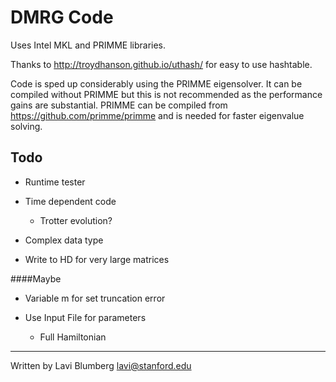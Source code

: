 DMRG Code
====

Uses Intel MKL and PRIMME libraries.

Thanks to http://troydhanson.github.io/uthash/ for easy to use hashtable.

Code is sped up considerably using the PRIMME eigensolver. It can be compiled without PRIMME but this is not recommended as the performance gains are substantial.
PRIMME can be compiled from https://github.com/primme/primme and is needed for faster eigenvalue solving.

Todo
----

- Runtime tester

- Time dependent code
	- Trotter evolution?

- Complex data type

- Write to HD for very large matrices

####Maybe

- Variable m for set truncation error

- Use Input File for parameters
	- Full Hamiltonian


-----

Written by Lavi Blumberg <lavi@stanford.edu>
